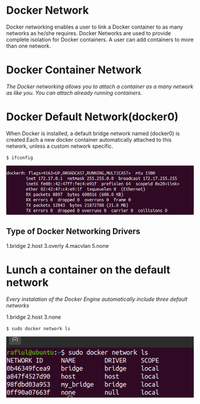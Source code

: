 # Docker Network
Docker networking enables a user to link a Docker container to as many networks as he/she requires. Docker Networks are used to provide complete isolation for Docker containers.
A user can add containers to more than one network.

# Docker Container Network

 _The Docker networking allows you to attach a container as a many network as like you. You can attach already running containers._

# Docker Default Network(docker0)
When Docker is installed, a default bridge network named (docker0) is created.Each a new docker container automatically attached to this network, unless a custom network specific.
```
$ ifconfig
```
![image info](./images/ifconfig.png)
## Type of Docker Networking Drivers 
1.bridge
2.host
3.overly
4.macvlan
5.none
# Lunch a container on the default network 
_Every instalation of the Docker Engine automatically include three default networks_




1.bridge
2.host
3.none
```
$ sudo docker network ls
```
![image info](./images/network_list.png)


